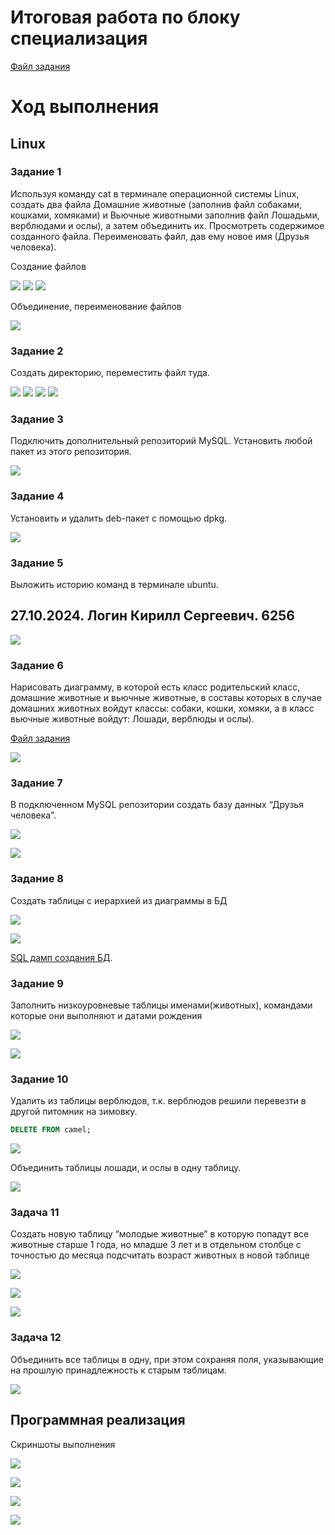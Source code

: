 # Итоговая работа по блоку специализация

<a href="task/Итоговая%20аттестация.pdf" target="_blank">Файл задания</a>

# Ход выполнения

## Linux

### Задание 1 
Используя команду cat в терминале операционной системы Linux, создать два файла Домашние животные (заполнив файл собаками, кошками, хомяками) и Вьючные животными заполнив файл Лошадьми, верблюдами и ослы), а затем объединить их. Просмотреть содержимое созданного файла. Переименовать файл, дав ему новое имя (Друзья человека).

Создание файлов

![](test/image1.png)
![](test/image8.png)
![](test/image9.png)

Объединение, переименование файлов

![](test/image30.png)


### Задание 2

Создать директорию, переместить файл туда. 

![](test/image3.png)
![](test/image4.png)
![](test/image5.png)
![](test/image7.png)

### Задание 3 

Подключить дополнительный репозиторий MySQL. Установить любой пакет из этого репозитория.

![](test/image11.png)

### Задание 4

Установить и удалить deb-пакет с помощью dpkg. 

![](test/image12.png)

### Задание 5

Выложить историю команд в терминале ubuntu.

## 27.10.2024. Логин Кирилл Сергеевич. 6256

![](test/image13.png)

### Задание 6 

Нарисовать диаграмму, в которой есть класс родительский класс, домашние
животные и вьючные животные, в составы которых в случае домашних
животных войдут классы: собаки, кошки, хомяки, а в класс вьючные животные
войдут: Лошади, верблюды и ослы).

<a href="diagram/UML.drawio" target="_blank">Файл задания</a>

![](test/image14.png)

### Задание 7

В подключенном MySQL репозитории создать базу данных “Друзья
человека”.

![](test/image15.png)

![](test/image16.png)

### Задание 8

Создать таблицы с иерархией из диаграммы в БД

![](image/img_010.png)

![](image/img_011.png)

<a href="data/Animals.SQL" target="_blank">SQL дамп создания БД</a>.

### Задание 9

Заполнить низкоуровневые таблицы именами(животных), командами
которые они выполняют и датами рождения

![](image/img_012.png)

![](image/img_013.png)


### Задание 10

Удалить из таблицы верблюдов, т.к. верблюдов решили перевезти в другой
питомник на зимовку. 

```sql
DELETE FROM camel;
```

![](image/img_014.png)

Объединить таблицы лошади, и ослы в одну таблицу.

![](image/img_015.png)

### Задача 11

Создать новую таблицу “молодые животные” в которую попадут все
животные старше 1 года, но младше 3 лет и в отдельном столбце с точностью
до месяца подсчитать возраст животных в новой таблице

![](image/img_016.png)

![](image/img_017.png)

![](image/img_018.png)

### Задача 12

Объединить все таблицы в одну, при этом сохраняя поля, указывающие на
прошлую принадлежность к старым таблицам.

![](image/img_019.png)

## Программная реализация

Скриншоты выполнения

![](image/img_020.png)

![](image/img_021.png)

![](image/img_022.png)

![](image/img_023.png)
